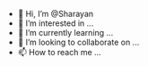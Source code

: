 - 👋 Hi, I’m @Sharayan
- 👀 I’m interested in ...
- 🌱 I’m currently learning ...
- 💞️ I’m looking to collaborate on ...
- 📫 How to reach me ...

<!---
Sharayan/Sharayan is a ✨ special ✨ repository because its `README.md` (this file) appears on your GitHub profile.
You can click the Preview link to take a look at your changes.
--->
